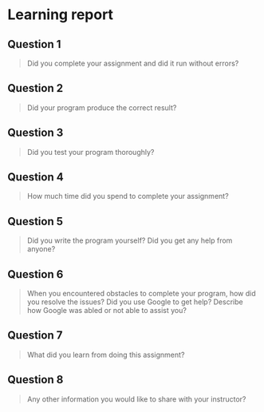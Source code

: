 # Learning report

## Question 1

> Did you complete your assignment and did it run without errors?

## Question 2

> Did your program produce the correct result?

## Question 3

> Did you test your program thoroughly?

## Question 4

> How much time did you spend to complete your assignment?

## Question 5

> Did you write the program yourself? Did you get any help from anyone?

## Question 6

> When you encountered obstacles to complete your program, how did you resolve
  the issues? Did you use Google to get help? Describe how Google was abled or
  not able to assist you?

## Question 7

> What did you learn from doing this assignment?

## Question 8

> Any other information you would like to share with your instructor?
